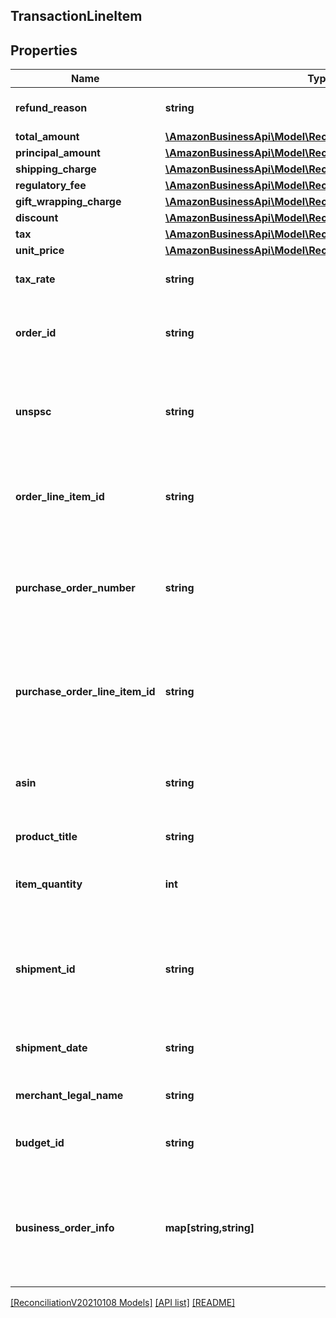 ## TransactionLineItem

## Properties

Name | Type | Description | Notes
------------ | ------------- | ------------- | -------------
**refund_reason** | **string** | The reason why a refund was issued. | [optional]
**total_amount** | [**\AmazonBusinessApi\Model\ReconciliationV20210108\Money**](Money.md) |  | [optional]
**principal_amount** | [**\AmazonBusinessApi\Model\ReconciliationV20210108\Money**](Money.md) |  | [optional]
**shipping_charge** | [**\AmazonBusinessApi\Model\ReconciliationV20210108\Money**](Money.md) |  | [optional]
**regulatory_fee** | [**\AmazonBusinessApi\Model\ReconciliationV20210108\Money**](Money.md) |  | [optional]
**gift_wrapping_charge** | [**\AmazonBusinessApi\Model\ReconciliationV20210108\Money**](Money.md) |  | [optional]
**discount** | [**\AmazonBusinessApi\Model\ReconciliationV20210108\Money**](Money.md) |  | [optional]
**tax** | [**\AmazonBusinessApi\Model\ReconciliationV20210108\Money**](Money.md) |  | [optional]
**unit_price** | [**\AmazonBusinessApi\Model\ReconciliationV20210108\Money**](Money.md) |  | [optional]
**tax_rate** | **string** | The tax rate associated with item. | [optional]
**order_id** | **string** | The Amazon order identifier associated with the item. | [optional]
**unspsc** | **string** | United Nations Standard Products and Services Code for the item. | [optional]
**order_line_item_id** | **string** | The order line item identifier for the item. This identifier is created by Amazon | [optional]
**purchase_order_number** | **string** | The purchase order number associated with the item of a PPI order. This number is created by the buyer. | [optional]
**purchase_order_line_item_id** | **string** | The purchase order line item identifier associated with the item. This identifier is created by the buyer. | [optional]
**asin** | **string** | The Amazon Standard Identification Number (ASIN) for the item. | [optional]
**product_title** | **string** | The title of the item. | [optional]
**item_quantity** | **int** | The item quantity relevant to this transaction. | [optional]
**shipment_id** | **string** | The identifier of the shipment associated with the item. This identifier is created by Amazon. | [optional]
**shipment_date** | **string** | The shipment date associated with the item. | [optional]
**merchant_legal_name** | **string** | The legal name of the seller. | [optional]
**budget_id** | **string** | The budget identifier associated with the item. | [optional]
**business_order_info** | **map[string,string]** | Additional order information configured by administrators that requisitioners must enter at checkout. | [optional]

[[ReconciliationV20210108 Models]](../) [[API list]](../../Api) [[README]](../../../README.md)
